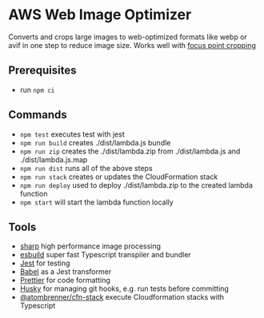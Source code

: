 # AWS Web Image Optimizer

Converts and crops large images to web-optimized formats like webp or avif in one step to reduce image size.
Works well with [focus point cropping](https://github.com/atombrenner/focus-crop-react)

## Prerequisites

- run `npm ci`

## Commands

- `npm test` executes test with jest
- `npm run build` creates ./dist/lambda.js bundle
- `npm run zip` creates the ./dist/lambda.zip from ./dist/lambda.js and ./dist/lambda.js.map
- `npm run dist` runs all of the above steps
- `npm run stack` creates or updates the CloudFormation stack
- `npm run deploy` used to deploy ./dist/lambda.zip to the created lambda function
- `npm start` will start the lambda function locally

## Tools

- [sharp](https://github.com/lovell/sharp) high performance image processing
- [esbuild](https://esbuild.github.io/) super fast Typescript transpiler and bundler
- [Jest](https://jestjs.io/) for testing
- [Babel](https://babeljs.io/) as a Jest transformer
- [Prettier](https://prettier.io/) for code formatting
- [Husky](https://github.com/typicode/husky) for managing git hooks, e.g. run tests before committing
- [@atombrenner/cfn-stack](https://github.com/atombrenner/cfn-stack) execute Cloudformation stacks with Typescript
